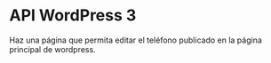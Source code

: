 # API WordPress 3
Haz una página que permita editar el teléfono publicado en la página principal de wordpress.

